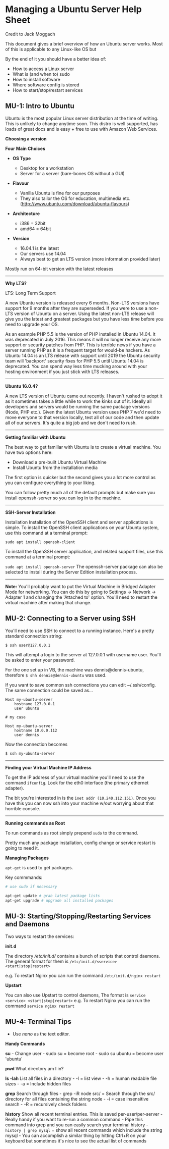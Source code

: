 # Managing a Ubuntu Server Help Sheet

Credit to Jack Moggach

This document gives a brief overview of how an Ubuntu server works. Most of this is applicable to any Linux-like OS but

By the end of it you should have a better idea of:

- How to access a Linux server
- What is (and when to) sudo
- How to install software
- Where software config is stored
- How to start/stop/restart services

## MU-1: Intro to Ubuntu

Ubuntu is the most popular Linux server distribution at the time of writing. This is unlikely to change anytime soon. This distro is well supported, has loads of great docs and is easy + free to use with Amazon Web Services.

__Choosing a version__

**Four Main Choices**

- **OS Type**
	- Desktop for a workstation
	- Server for a server (bare-bones OS without a GUI)

- **Flavour**
	- Vanilla Ubuntu is fine for our purposes
	- They also tailor the OS for education, multimedia etc. (http://www.ubuntu.com/download/ubuntu-flavours)

- **Architecture**
	- i386 = 32bit
	- amd64 = 64bit

- **Version**
	- 16.04.1 is the latest
	- Our servers use 14.04
	- Always best to get an LTS version (more information provided later)

Mostly run on 64-bit version with the latest releases

***

__Why LTS?__

LTS: Long Term Support

A new Ubuntu version is released every 6 months. Non-LTS versions have support for 9 months after they are superseded. If you were to use a non-LTS version of Ubuntu on a server. Using the latest non-LTS release will give you the latest and greatest packages but you have less time before you need to upgrade your OS.

As an example PHP 5.5 is the version of PHP installed in Ubuntu 14.04. It was deprecated in July 2016. This means it will no longer receive any more support or security patches from PHP. This is terrible news if you have a server running PHP as it is a frequent target for would-be hackers. As Ubuntu 14.04 is an LTS release with support until 2019 the Ubuntu security team will 'backport' security fixes for PHP 5.5 until Ubuntu 14.04 is deprecated. You can spend way less time mucking around with your hosting environment if you just stick with LTS releases.

***

__Ubuntu 16.0.4?__

A new LTS version of Ubuntu came out recently. I haven't rushed to adopt it as it sometimes takes a little while to work the kinks out of it. Ideally all developers and servers would be running the same package versions (Node, PHP etc.). Given the latest Ubuntu version uses PHP 7 we'd need to move everyone to that version locally, test all of our code and then update all of our servers. It's quite a big job and we don't need to rush.

***

__Getting familiar with Ubuntu__

The best way to get familiar with Ubuntu is to create a virtual machine. You have two options here:
- Download a pre-built Ubuntu Virtual Machine
- Install Ubuntu from the installation media

The first option is quicker but the second gives you a lot more control as you can configure everything to your liking.

You can follow pretty much all of the default prompts but make sure you install openssh-server so you can log in to the machine.

***

__SSH-Server Installation__

Installation
Installation of the OpenSSH client and server applications is simple. To install the OpenSSH client applications on your Ubuntu system, use this command at a terminal prompt:

`sudo apt install openssh-client`

To install the OpenSSH server application, and related support files, use this command at a terminal prompt:

`sudo apt install openssh-server`
The openssh-server package can also be selected to install during the Server Edition installation process.

***

__Note:__ You'll probably want to put the Virtual Machine in Bridged Adapter Mode for networking. You can do this by going to Settings → Network → Adapter 1 and changing the 'Attached to' option. You'll need to restart the virtual machine after making that change.

## MU-2: Connecting to a Server using SSH

You'll need to use SSH to connect to a running instance. Here's a pretty standard connection string:

```bash
$ ssh user@127.0.0.1
```
This will attempt a login to the server at 127.0.0.1 with username user. You'll be asked to enter your password.

For the one set up in VB, the machine was dennis@dennis-ubuntu, therefore `$ shh dennis@dennis-ubuntu` was used.

If you want to save common ssh connections you can edit ~/.ssh/config. The same connection could be saved as...
```
Host my-ubuntu-server
	hostname 127.0.0.1
	user ubuntu

# my case

Host my-ubuntu-server
	hostname 10.0.0.112
	user dennis
```

Now the connection becomes
```
$ ssh my-ubuntu-server
```

***

__Finding your Virtual Machine IP Address__

To get the IP address of your virtual machine you'll need to use the command `ifconfig`. Look for the eth0 interface (the primary ethernet adapter).

The bit you're interested in is the `inet addr (10.240.112.151)`. Once you have this you can now ssh into your machine w/out worrying about that horrible console.

***

__Running commands as Root__

To run commands as root simply prepend `sudo` to the command.

Pretty much any package installation, config change or service restart is going to need it.

__Managing Packages__

`apt-get` is used to get packages.

Key commmands:

```bash
# use sudo if necessary

apt-get update # grab latest package lists
apt-get upgrade # upgrade all installed packages
```

## MU-3: Starting/Stopping/Restarting Services and Daemons

Two ways to restart the services:

__init.d__

The directory _/etc/init.d/_ contains a bunch of scripts that control daemons. The general format for them is `/etc/init.d/<service> <start|stop|restart>`

e.g. To restart Nginx you can run the command `/etc/init.d/nginx restart`

__Upstart__

You can also use Upstart to control daemons, The format is `service <service> <start|stop|restart>`
e.g. To restart Nginx you can run the command `service nginx restart`

## MU-4: Terminal Tips

- Use _nano_ as the text editor.

__Handy Commands__

__su__
	- Change user
	- sudo su = become root
	- sudo su ubuntu = become user 'ubuntu'

__pwd__
What directory am I in?

__ls -lah__
List all files in a directory
	- -l = list view
	- -h = human readable file sizes
	- -a = Include hidden files

__grep__
Search through files
	- grep -iR node src/ = Search through the src/ directory for all files containing the string node
	- -i = case insensitive search
	- -R = recursively check folders

__history__
Show all recent terminal entries. This is saved per-user/per-server
	- Really handy if you want to re-run a common command
	- Pipe this command into grep and you can easily search your terminal history
	- `history | grep mysql` = show all recent commands which include the string mysql
	- You can accomplish a similar thing by hitting Ctrl+R on your keyboard but sometimes it's nice to see the actual list of commands
